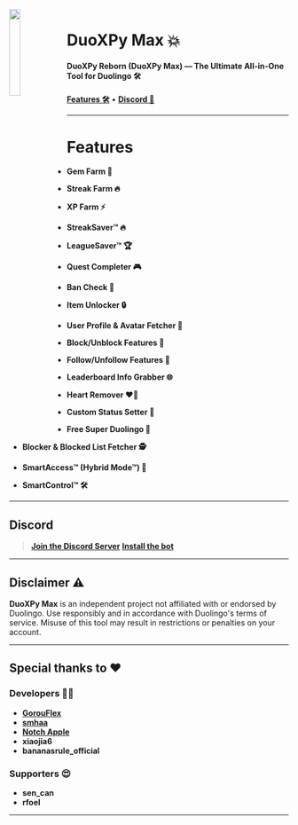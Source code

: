 <picture>
  <img align="left" src="https://cdn.discordapp.com/avatars/1278629505094782976/5fca22c427740a105f01954c3d8102c2.png?size=4096" width="20%"/>
</picture>

<h1>DuoXPy Max 💥</h1>
<h4>DuoXPy Reborn (DuoXPy Max) &mdash; The Ultimate All-in-One Tool for Duolingo 🛠️</h4>

<p align="left">
  <a href="#features"><strong>Features 🛠️</strong></a>
  &bull;
  <a href="#discord"><strong>Discord 🔗</strong></a>
</p>

---

# Features

- **Gem Farm 💎**  

- **Streak Farm 🔥**  

- **XP Farm ⚡️**  

- **StreakSaver&trade; 🔥**  

- **LeagueSaver&trade; 🏆**  

- **Quest Completer 🎮**  

- **Ban Check 🚫**  

- **Item Unlocker 🔒**  

- **User Profile & Avatar Fetcher 👤**  

- **Block/Unblock Features 🔌**  

- **Follow/Unfollow Features 👣**  

- **Leaderboard Info Grabber 🌐**  

- **Heart Remover ❤️‍🔥**  

- **Custom Status Setter 📅**  

- **Free Super Duolingo 💚**  

- **Blocker & Blocked List Fetcher 🕵️**  

- **SmartAccess&trade; (Hybrid Mode&trade;) 🤖**  

- **SmartControl&trade; 🛠️**  

---

## Discord 

> **[Join the Discord Server](https://discord.gg/KBzNXRZRdz/)**
> **[Install the bot](https://discord.com/oauth2/authorize?client_id=1278629505094782976)**
---

## Disclaimer ⚠️

**DuoXPy Max** is an independent project not affiliated with or endorsed by Duolingo. Use responsibly and in accordance with Duolingo's terms of service. Misuse of this tool may result in restrictions or penalties on your account.

---

## Special thanks to ❤️

### Developers 👨‍💻
- [**GorouFlex**](https://github.com/gorouflex/)
- [**smhaa**](https://github.com/chromeyc/)
- [**Notch Apple**](https://github.com/NotchApple1703/)
- **xiaojia6**
- **bananasrule_official**

### Supporters 😍
- **sen_can**
- **rfoel**

---
